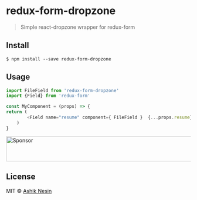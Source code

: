 # redux-form-dropzone

> Simple react-dropzone wrapper for redux-form


## Install

```
$ npm install --save redux-form-dropzone
```


## Usage

```js
import FileField from 'redux-form-dropzone'
import {Field} from 'redux-form'

const MyComponent = (props) => {
return (
		<Field name="resume" component={ FileField }  {...props.resume}/>
	)
}

```

<a target='_blank' rel='nofollow' href='https://app.codesponsor.io/link/CGkZDWqnkbWb5oHhriSU9WiV/AshikNesin/redux-form-dropzone'>
  <img alt='Sponsor' width='888' height='68' src='https://app.codesponsor.io/embed/CGkZDWqnkbWb5oHhriSU9WiV/AshikNesin/redux-form-dropzone.svg' />
</a>

## License

MIT © [Ashik Nesin](https://github.com/HugeThoughts/react-file-field)

